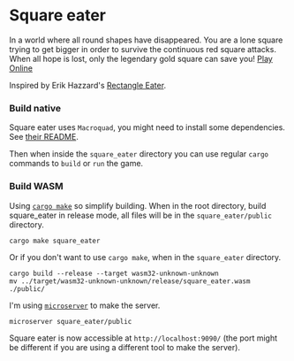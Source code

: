 # Square eater

In a world where all round shapes have disappeared.
You are a lone square trying to get bigger in order to survive the continuous red square attacks.
When all hope is lost, only the legendary gold square can save you!
[Play Online](https://leudz.github.io/shipyard/square_eater)

Inspired by Erik Hazzard's [Rectangle Eater](http://erikhazzard.github.io/RectangleEater/).

### Build native

Square eater uses `Macroquad`, you might need to install some dependencies. See [their README](https://github.com/not-fl3/macroquad).

Then when inside the `square_eater` directory you can use regular `cargo` commands to `build` or `run` the game.

### Build WASM

Using [`cargo make`](https://crates.io/crates/cargo-make) so simplify building.
When in the root directory, build square_eater in release mode, all files will be in the `square_eater/public` directory.

```shell
cargo make square_eater
```

Or if you don't want to use `cargo make`, when in the `square_eater` directory.

```shell
cargo build --release --target wasm32-unknown-unknown
mv ../target/wasm32-unknown-unknown/release/square_eater.wasm ./public/
```

I'm using [`microserver`](https://crates.io/crates/microserver) to make the server.

```shell
microserver square_eater/public
```

Square eater is now accessible at `http://localhost:9090/` (the port might be different if you are using a different tool to make the server).

